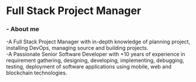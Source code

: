 <h1>Full Stack Project Manager</h1>

### - About me

-A Full Stack Project Manager with in-depth knowledge of planning project, installing DevOps, managing source and building projects.  
-A Passionate Senior Software Developer with +10 years of experience in requirement gathering, designing, developing, implementing, debugging, testing, deployment of software applications using mobile, web and blockchain technologies.
